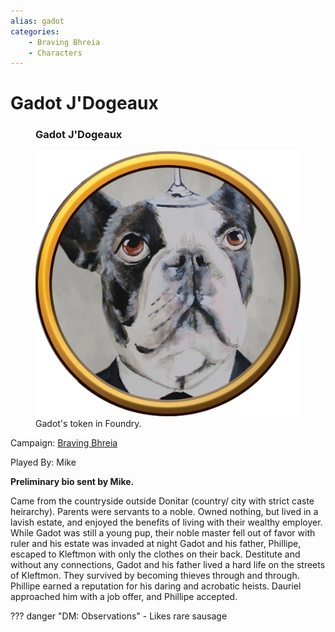 ```yaml
---
alias: gadot
categories:
    - Braving Bhreia
    - Characters
---
```

# Gadot J'Dogeaux

<figure class="infobox right">
  <h3>Gadot J'Dogeaux</h3>
  <img src="/assets/images/gadot.png" />
  <figcaption>
    Gadot's token in Foundry.
  </figcaption>
</figure>

Campaign: [Braving Bhreia](../braving-bhreia.md)

Played By: Mike

**Preliminary bio sent by Mike.**

Came from the countryside outside Donitar (country/ city with strict caste heirarchy). Parents were servants to a noble. Owned nothing, but lived in a lavish estate, and enjoyed the benefits of living with their wealthy employer. While Gadot was still a young pup, their noble master fell out of favor with ruler and his estate was invaded at night Gadot and his father, Phillipe, escaped to Kleftmon with only the clothes on their back. Destitute and without any connections, Gadot and his father lived a hard life on the streets of Kleftmon. They survived by becoming thieves through and through. Phillipe earned a reputation for his daring and acrobatic heists. Dauriel approached him with a job offer, and Phillipe accepted.

??? danger "DM: Observations"
    - Likes rare sausage
